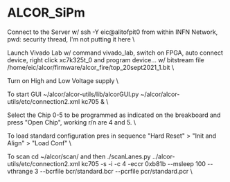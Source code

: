 # ALCOR_SiPm

Connect to the Server w/ ssh -Y eic@alitofpit0 from within INFN Network, pwd: security thread, I'm not putting it here \

Launch Vivado Lab w/ command vivado_lab, switch on FPGA, auto connect device, right click xc7k325t_0 and program device... w/ bitstream file /home/eic/alcor/firmware/alcor_fire/top_20sept2021_1.bit \

Turn on High and Low Voltage supply \

To start GUI ~/alcor/alcor-utils/lib/alcorGUI.py ~/alcor/alcor-utils/etc/connection2.xml kc705 & \

Select the Chip 0-5 to be programmed as indicated on the breakboard and press "Open Chip", working r/n are 4 and 5. \

To load standard configuration pres in sequence "Hard Reset" > "Init and Align" > "Load Conf" \

To scan cd ~/alcor/scan/ and then ./scanLanes.py ../alcor-utils/etc/connection2.xml kc705 -s -i -c 4 -eccr 0xb81b --msleep 100 --vthrange 3 --bcrfile bcr/standard.bcr --pcrfile pcr/standard.pcr \

